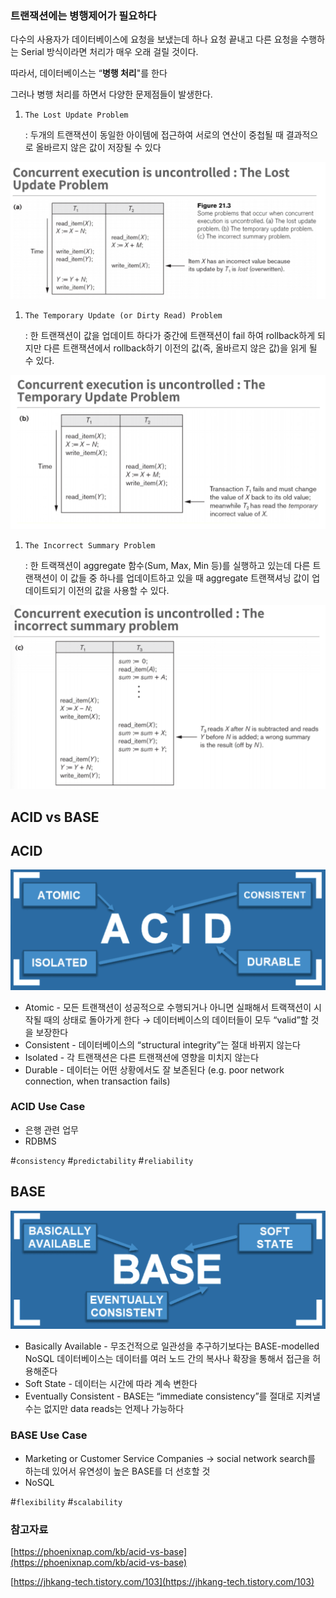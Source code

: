 ### 트랜잭션에는 병행제어가 필요하다

다수의 사용자가 데이터베이스에 요청을 보냈는데 하나 요청 끝내고 다른 요청을 수행하는 Serial 방식이라면 처리가 매우 오래 걸릴 것이다.

따라서, 데이터베이스는 “**병행 처리**"를 한다

그러나 병행 처리를 하면서 다양한 문제점들이 발생한다.

1. `The Lost Update Problem`

   : 두개의 트랜잭션이 동일한 아이템에 접근하여 서로의 연산이 중첩될 때 결과적으로 올바르지 않은 값이 저장될 수 있다

![Untitled](./images/1.png)

1. `The Temporary Update (or Dirty Read) Problem`

   : 한 트랜잭션이 값을 업데이트 하다가 중간에 트랜잭션이 fail 하여 rollback하게 되지만 다른 트랜잭션에서 rollback하기 이전의 값(즉, 올바르지 않은 값)을 읽게 될 수 있다.

![Untitled](./images/2.png)

1. `The Incorrect Summary Problem`

   : 한 트랙잭션이 aggregate 함수(Sum, Max, Min 등)를 실행하고 있는데 다른 트랜잭션이 이 값들 중 하나를 업데이트하고 있을 때 aggregate 트랜잭셔닝 값이 업데이트되기 이전의 값을 사용할 수 있다.

![Untitled](./images/3.png)

## ACID vs BASE

## ACID

![Untitled](./images/4.png)

- Atomic - 모든 트랜잭션이 성공적으로 수행되거나 아니면 실패해서 트랙잭션이 시작될 때의 상태로 돌아가게 한다 → 데이터베이스의 데이터들이 모두 “valid”할 것을 보장한다
- Consistent - 데이터베이스의 “structural integrity”는 절대 바뀌지 않는다
- Isolated - 각 트랜잭션은 다른 트랜잭션에 영향을 미치지 않는다
- Durable - 데이터는 어떤 상황에서도 잘 보존된다 (e.g. poor network connection, when transaction fails)

### ACID Use Case

- 은행 관련 업무
- RDBMS

#`consistency` #`predictability` #`reliability`

## BASE

![Untitled](./images/5.png)

- Basically Available - 무조건적으로 일관성을 추구하기보다는 BASE-modelled NoSQL 데이터베이스는 데이터를 여러 노드 간의 복사나 확장을 통해서 접근을 허용해준다
- Soft State - 데이터는 시간에 따라 계속 변한다
- Eventually Consistent - BASE는 “immediate consistency”를 절대로 지켜낼 수는 없지만 data reads는 언제나 가능하다

### BASE Use Case

- Marketing or Customer Service Companies → social network search를 하는데 있어서 유연성이 높은 BASE를 더 선호할 것
- NoSQL

#`flexibility` #`scalability`

### 참고자료

[https://phoenixnap.com/kb/acid-vs-base](https://phoenixnap.com/kb/acid-vs-base)

[https://jhkang-tech.tistory.com/103](https://jhkang-tech.tistory.com/103)

